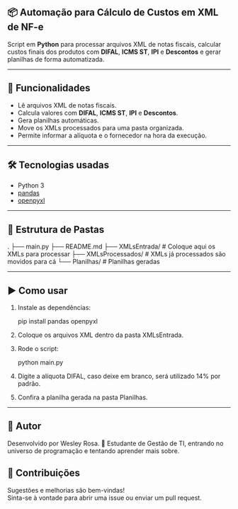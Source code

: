 ## 📦 Automação para Cálculo de Custos em XML de NF-e

Script em **Python** para processar arquivos XML de notas fiscais, calcular custos finais dos produtos com **DIFAL**, **ICMS ST**, **IPI** e **Descontos** e gerar planilhas de forma automatizada.

---

## 🚀 Funcionalidades

- Lê arquivos XML de notas fiscais.
- Calcula valores com **DIFAL**, **ICMS ST**, **IPI** e **Descontos**.
- Gera planilhas automáticas.
- Move os XMLs processados para uma pasta organizada.
- Permite informar a alíquota e o fornecedor na hora da execução.

---

## 🛠️ Tecnologias usadas

- Python 3
- [pandas](https://pandas.pydata.org/)
- [openpyxl](https://openpyxl.readthedocs.io/en/stable/)

---

## 📂 Estrutura de Pastas

.
├── main.py
├── README.md
├── XMLsEntrada/ # Coloque aqui os XMLs para processar
├── XMLsProcessados/ # XMLs já processados são movidos para cá
└── Planilhas/ # Planilhas geradas

---

## ▶️ Como usar

1. Instale as dependências:

    pip install pandas openpyxl

2. Coloque os arquivos XML dentro da pasta XMLsEntrada.

3. Rode o script:
    
    python main.py

4. Digite a alíquota DIFAL, caso deixe em branco, será utilizado 14% por padrão.

5. Confira a planilha gerada na pasta Planilhas.

---

## 📌 Autor

Desenvolvido por Wesley Rosa.
📍 Estudante de Gestão de TI, entrando no universo de programação e tentando aprender mais sobre.

## 🤝 Contribuições

Sugestões e melhorias são bem-vindas!  
Sinta-se à vontade para abrir uma issue ou enviar um pull request.